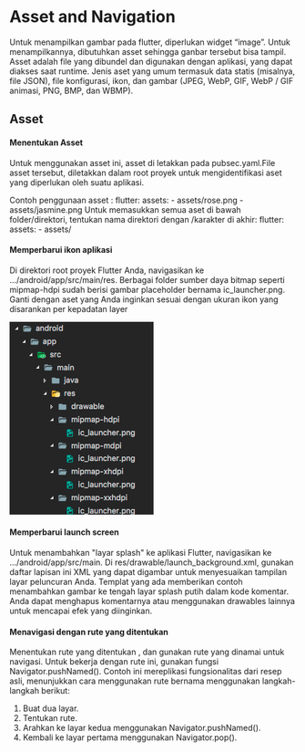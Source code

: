 # Asset and Navigation 
Untuk menampilkan gambar pada flutter, diperlukan widget “image”. Untuk menampilkannya, dibutuhkan asset sehingga ganbar tersebut bisa tampil. Asset adalah file yang dibundel dan digunakan dengan aplikasi, yang dapat diakses saat runtime. Jenis aset yang umum termasuk data statis (misalnya, file JSON), file konfigurasi, ikon, dan gambar (JPEG, WebP, GIF, WebP / GIF animasi, PNG, BMP, dan WBMP).

## Asset

#### Menentukan Asset
Untuk menggunakan asset ini, asset di letakkan pada pubsec.yaml.File asset tersebut, diletakkan dalam root proyek untuk mengidentifikasi aset yang diperlukan oleh suatu aplikasi.

Contoh penggunaan asset :
		flutter:
     assets:
    			- assets/rose.png
    			- assets/jasmine.png
Untuk memasukkan semua aset di bawah folder/direktori, tentukan nama direktori dengan /karakter di akhir:
flutter:
 		     assets:
    			- assets/

#### Memperbarui ikon aplikasi
Di direktori root proyek Flutter Anda, navigasikan ke .../android/app/src/main/res. Berbagai folder sumber daya bitmap seperti mipmap-hdpi sudah berisi gambar placeholder bernama ic_launcher.png. Ganti dengan aset yang Anda inginkan sesuai dengan ukuran ikon yang disarankan per kepadatan layer

<img src="android.png">

#### Memperbarui launch screen
Untuk menambahkan "layar splash" ke aplikasi Flutter, navigasikan ke .../android/app/src/main. Di res/drawable/launch_background.xml, gunakan daftar lapisan ini XML yang dapat digambar untuk menyesuaikan tampilan layar peluncuran Anda. Templat yang ada memberikan contoh menambahkan gambar ke tengah layar splash putih dalam kode komentar. Anda dapat menghapus komentarnya atau menggunakan drawables lainnya untuk mencapai efek yang diinginkan.

#### Menavigasi dengan rute yang ditentukan
Menentukan rute yang ditentukan , dan gunakan rute yang dinamai untuk navigasi.
Untuk bekerja dengan rute ini, gunakan fungsi Navigator.pushNamed(). Contoh ini mereplikasi fungsionalitas dari resep asli, menunjukkan cara menggunakan rute bernama menggunakan langkah-langkah berikut:
1.	Buat dua layar.
2.	Tentukan rute.
3.	Arahkan ke layar kedua menggunakan Navigator.pushNamed().
4.	Kembali ke layar pertama menggunakan Navigator.pop().
